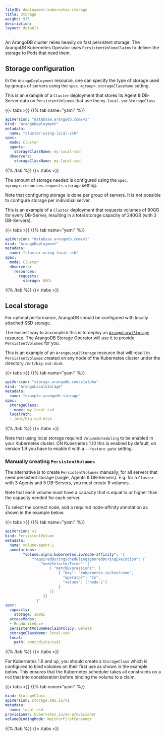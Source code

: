 ```yaml
---
fileID: deployment-kubernetes-storage
title: Storage
weight: 935
description: 
layout: default
---
```

An ArangoDB cluster relies heavily on fast persistent storage.
The ArangoDB Kubernetes Operator uses `PersistentVolumeClaims` to deliver
the storage to Pods that need them.

## Storage configuration

In the `ArangoDeployment` resource, one can specify the type of storage
used by groups of servers using the `spec.<group>.storageClassName`
setting.

This is an example of a `Cluster` deployment that stores its Agent & DB-Server
data on `PersistentVolumes` that use the `my-local-ssd` `StorageClass`

{{< tabs >}}
{{% tab name="yaml" %}}
```yaml
apiVersion: "database.arangodb.com/v1"
kind: "ArangoDeployment"
metadata:
  name: "cluster-using-local-ssh"
spec:
  mode: Cluster
  agents:
    storageClassName: my-local-ssd
  dbservers:
    storageClassName: my-local-ssd
```
{{% /tab %}}
{{< /tabs >}}

The amount of storage needed is configured using the
`spec.<group>.resources.requests.storage` setting.

Note that configuring storage is done per group of servers.
It is not possible to configure storage per individual
server.

This is an example of a `Cluster` deployment that requests volumes of 80GB
for every DB-Server, resulting in a total storage capacity of 240GB (with 3 DB-Servers).

{{< tabs >}}
{{% tab name="yaml" %}}
```yaml
apiVersion: "database.arangodb.com/v1"
kind: "ArangoDeployment"
metadata:
  name: "cluster-using-local-ssh"
spec:
  mode: Cluster
  dbservers:
    resources:
      requests:
        storage: 80Gi
```
{{% /tab %}}
{{< /tabs >}}

## Local storage

For optimal performance, ArangoDB should be configured with locally attached
SSD storage.

The easiest way to accomplish this is to deploy an
[`ArangoLocalStorage` resource](deployment-kubernetes-storage-resource).
The ArangoDB Storage Operator will use it to provide `PersistentVolumes` for you.

This is an example of an `ArangoLocalStorage` resource that will result in
`PersistentVolumes` created on any node of the Kubernetes cluster
under the directory `/mnt/big-ssd-disk`.

{{< tabs >}}
{{% tab name="yaml" %}}
```yaml
apiVersion: "storage.arangodb.com/v1alpha"
kind: "ArangoLocalStorage"
metadata:
  name: "example-arangodb-storage"
spec:
  storageClass:
    name: my-local-ssd
  localPath:
  - /mnt/big-ssd-disk
```
{{% /tab %}}
{{< /tabs >}}

Note that using local storage required `VolumeScheduling` to be enabled in your
Kubernetes cluster. ON Kubernetes 1.10 this is enabled by default, on version
1.9 you have to enable it with a `--feature-gate` setting.

### Manually creating `PersistentVolumes`

The alternative is to create `PersistentVolumes` manually, for all servers that
need persistent storage (single, Agents & DB-Servers).
E.g. for a `Cluster` with 3 Agents and 5 DB-Servers, you must create 8 volumes.

Note that each volume must have a capacity that is equal to or higher than the
capacity needed for each server.

To select the correct node, add a required node-affinity annotation as shown
in the example below.

{{< tabs >}}
{{% tab name="yaml" %}}
```yaml
apiVersion: v1
kind: PersistentVolume
metadata:
  name: volume-agent-1
  annotations:
        "volume.alpha.kubernetes.io/node-affinity": '{
            "requiredDuringSchedulingIgnoredDuringExecution": {
                "nodeSelectorTerms": [
                    { "matchExpressions": [
                        { "key": "kubernetes.io/hostname",
                          "operator": "In",
                          "values": ["node-1"]
                        }
                    ]}
                 ]}
              }'
spec:
  capacity:
    storage: 100Gi
  accessModes:
  - ReadWriteOnce
  persistentVolumeReclaimPolicy: Delete
  storageClassName: local-ssd
  local:
    path: /mnt/disks/ssd1
```
{{% /tab %}}
{{< /tabs >}}

For Kubernetes 1.9 and up, you should create a `StorageClass` which is configured
to bind volumes on their first use as shown in the example below.
This ensures that the Kubernetes scheduler takes all constraints on a `Pod`
that into consideration before binding the volume to a claim.

{{< tabs >}}
{{% tab name="yaml" %}}
```yaml
kind: StorageClass
apiVersion: storage.k8s.io/v1
metadata:
  name: local-ssd
provisioner: kubernetes.io/no-provisioner
volumeBindingMode: WaitForFirstConsumer
```
{{% /tab %}}
{{< /tabs >}}
